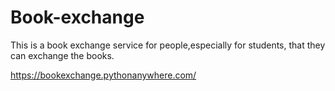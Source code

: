 # Book-exchange
This is a book exchange service for people,especially for students, that they can exchange the books.

https://bookexchange.pythonanywhere.com/
